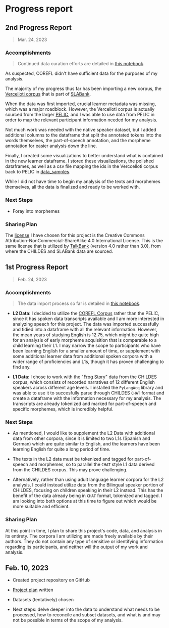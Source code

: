 # Progress report

## 2nd Progress Report
 > Mar. 24, 2023

### Accomplishments

> Continued data curation efforts are detailed in [this notebook](/notebooks/data_curation_cont.ipynb).

 As suspected, COREFL didn't have sufficient data for the purposes of my analysis. 
 
 The majority of my progress thus far has been importing a new corpus, the [Vercelloti corpus](https://slabank.talkbank.org/access/English/Vercellotti.html) that is part of [SLABank](https://slabank.talkbank.org/). 
 
 When the data was first imported, crucial learner metadata was missing, which was a major roadblock. However, the Vercelloti corpus is actually sourced from the larger [PELIC](https://github.com/ELI-Data-Mining-Group/PELIC-dataset), and I was able to use data from PELIC in order to map the relevant participant information needed for my analysis. 

Not much work was needed with the native speaker dataset, but I added additional columns to the dataframe that split the annotated tokens into the words themselves, the part-of-speech annotation, and the morpheme annotation for easier analysis down the line. 

 Finally, I created some visualizations to better understand what is contained in the new learner dataframe. I stored these visualizations, the polished dataframes, as well as a csv file mapping the ids in the Verccelloti corpus back to PELIC in [data_samples](/data_samples).

While I did not have time to begin my analysis of the texts and morphemes themselves, all the data is finalized and ready to be worked with. 

### Next Steps

- Foray into morphemes

### Sharing Plan

The [license](/LICENSE.md) I have chosen for this project is the Creative Commons Attribution-NonCommercial-ShareAlike 4.0 International License. This is the same license that is utilized by [TalkBank](https://www.talkbank.org/) (version 4.0 rather than 3.0), from where the CHILDES and SLABank data are sourced. 

## 1st Progress Report
 > Feb. 24, 2023

### Accomplishments

> The data import process so far is detailed in [this notebook](/notebooks/data_curation.ipynb).

 - **L2 Data**: I decided to utilize the [COREFL Corpus](http://corefl.learnercorpora.com/) rather than the PELIC, since it has spoken data transcripts available and I am more interested in analyzing speech for this project. The data was imported successfully and tidied into a dataframe with all the relevant information. However, the mean years of studying English is 12.75, which might be quite high for an analysis of early morpheme acquisition that is comparable to a child learning their L1. I may narrow the scope to participants who have been learning English for a smaller amount of time, or supplement with some additional learner data from additional spoken corpora with a wider range of proficiencies and L1s, though it has proven challenging to find any.

- **L1 Data**: I chose to work with the "[Frog Story](https://childes.talkbank.org/access/Frogs/English-Slobin.html)" data from the CHILDES corpus, which consists of recorded narratives of 12 different English speakers across different age levels. I installed the `PyLangAcq` library and was able to use it to succesfully parse through CHILDES `CHAT` format and create a dataframe with the information necessary for my analysis. The transcripts are already tokenized and marked for part-of-speech and specific morphemes, which is incredibly helpful. 

### Next Steps

- As mentioned, I would like to supplement the L2 Data with additional data from other corpora, since it is limited to two L1s (Spanish and German) which are quite similar to English, and the learners have been learning English for quite a long period of time. 

- The texts in the L2 data must be tokenized and tagged for part-of-speech and morphemes, so to parallel the `CHAT` style L1 data derived from the CHILDES corpus. This may prove challenging.

- Alternatively, rather than using adult language learner corpora for the L2 analysis, I could instead utilize data from the Bilingual speaker portion of CHILDES, focusing on children speaking in their L2 instead. This has the benefit of the data already being in `CHAT` format, tokenized and tagged. I am looking into both options at this time to figure out which would be more suitable and efficient. 

### Sharing Plan

At this point in time, I plan to share this project's code, data, and analysis in its entirety. The corpora I am utilizing are made freely available by their authors. They do not contain any type of sensitive or identifying information regarding its participants, and neither will the output of my work and analysis.

## Feb. 10, 2023

- Created project repository on GitHub

- [Project plan](/project_plan.md) written

- Datasets (tentatively) chosen

- Next steps: delve deeper into the data to understand what needs to be processed, how to reconcile and subset datasets, and what is and may not be possible in terms of the scope of my analysis.
